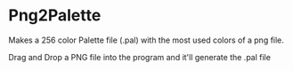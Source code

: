 # Png2Palette
Makes a 256 color Palette file (.pal) with the most used colors of a png file.

Drag and Drop a PNG file into the program and it'll generate the .pal file
